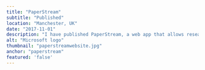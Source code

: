 ```yaml
---
title: "PaperStream"
subtitle: "Published"
location: "Manchester, UK"
date: "2017-11-01"
description: "I have published PaperStream, a web app that allows researchers to create paper diaries or surveys that people can answer using a pen, and then, extract all the answers from the scanned pages into a CSV file. I based this app in work done by <a target='_blank' href='https://bitbucket.org/spookylukey/booklet-maker/src'>Luke Plant</a> and <a target='_blank' href='https://github.com/rbaron/omr'>Raphael Baron</a>. It is implemented in Python and uses OpenCV and Optical Marking Recognition techniques to detect the answers on paper. PaperStream is compatible with Windows, MacOS, and Linux. You can go to <a target='_blank' href='https://paperstream.netlify.com/'>Paperstream's website</a>, check out the <a target='_blank' href='https://github.com/JulioV/paperstream'>source code</a> or install it <a target='_blank' href='https://paperstream.netlify.com/developer/'>using pip</a>."
alt: "Microsoft logo"
thumbnail: "paperstreamwebsite.jpg"
anchor: "paperstream"
featured: 'false'
---
```

